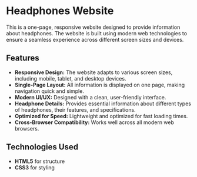 # Headphones Website

This is a one-page, responsive website designed to provide information about headphones. The website is built using modern web technologies to ensure a seamless experience across different screen sizes and devices.

## Features

- **Responsive Design:** The website adapts to various screen sizes, including mobile, tablet, and desktop devices.
- **Single-Page Layout:** All information is displayed on one page, making navigation quick and simple.
- **Modern UI/UX:** Designed with a clean, user-friendly interface.
- **Headphone Details:** Provides essential information about different types of headphones, their features, and specifications.
- **Optimized for Speed:** Lightweight and optimized for fast loading times.
- **Cross-Browser Compatibility:** Works well across all modern web browsers.

## Technologies Used

- **HTML5** for structure
- **CSS3** for styling
